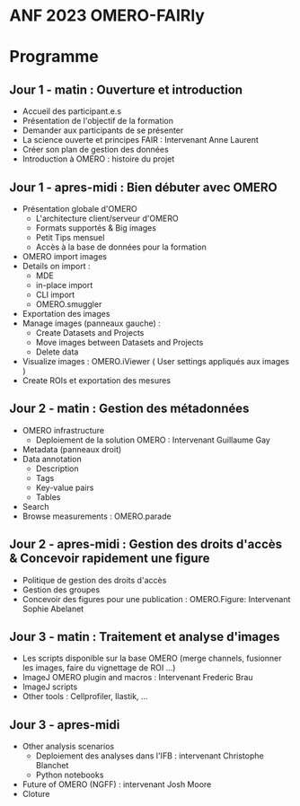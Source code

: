 # ANF 2023 OMERO-FAIRly
# Programme

## Jour 1 - matin : Ouverture et introduction
- Accueil des participant.e.s
- Présentation de l'objectif de la formation
- Demander aux participants de se présenter 
- La science ouverte et principes FAIR : Intervenant Anne Laurent
- Créer son plan de gestion des données
- Introduction à OMERO : histoire du projet

## Jour 1 - apres-midi : Bien débuter avec OMERO
- Présentation globale d'OMERO
  - L'architecture client/serveur d'OMERO 	
  - Formats supportés & Big images
  - Petit Tips mensuel	
  - Accès à la base de données pour la formation
- OMERO import images
- Details on import : 
  - MDE
  - in-place import
  - CLI import
  - OMERO.smuggler
- Exportation des images
- Manage images (panneaux gauche) :
  - Create Datasets and Projects
  - Move images between Datasets and Projects
  - Delete data
- Visualize images : OMERO.iViewer ( User settings appliqués aux images )
- Create ROIs et exportation des mesures

## Jour 2 - matin : Gestion des métadonnées
- OMERO infrastructure
  - Deploiement de la solution OMERO : Intervenant Guillaume Gay
- Metadata (panneaux droit)
- Data annotation
  - Description
  - Tags
  - Key-value pairs
  - Tables
- Search
- Browse measurements : OMERO.parade

## Jour 2 - apres-midi : Gestion des droits d'accès & Concevoir rapidement une figure
- Politique de gestion des droits d'accès
- Gestion des groupes
- Concevoir des figures pour une publication : OMERO.Figure: Intervenant Sophie Abelanet

## Jour 3 - matin : Traitement et analyse d'images
- Les scripts disponible sur la base OMERO (merge channels, fusionner les images, faire du vignettage de ROI ...)
- ImageJ OMERO plugin and macros : Intervenant Frederic Brau
- ImageJ scripts
- Other tools : Cellprofiler, Ilastik, ...

## Jour 3 - apres-midi
- Other analysis scenarios
  - Deploiement des analyses dans l'IFB : intervenant Christophe Blanchet
  - Python notebooks
- Future of OMERO (NGFF) : intervenant Josh Moore
- Cloture
